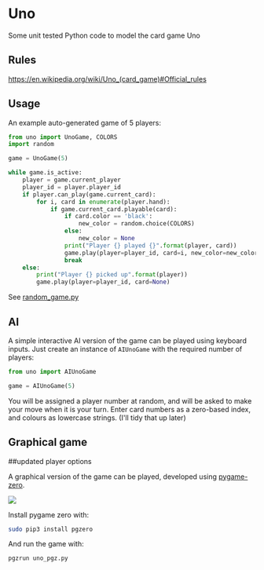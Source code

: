 # Uno

Some unit tested Python code to model the card game Uno

## Rules

https://en.wikipedia.org/wiki/Uno_(card_game)#Official_rules

## Usage

An example auto-generated game of 5 players:

```python
from uno import UnoGame, COLORS
import random

game = UnoGame(5)

while game.is_active:
    player = game.current_player
    player_id = player.player_id
    if player.can_play(game.current_card):
        for i, card in enumerate(player.hand):
            if game.current_card.playable(card):
                if card.color == 'black':
                    new_color = random.choice(COLORS)
                else:
                    new_color = None
                print("Player {} played {}".format(player, card))
                game.play(player=player_id, card=i, new_color=new_color)
                break
    else:
        print("Player {} picked up".format(player))
        game.play(player=player_id, card=None)
```

See [random_game.py](random_game.py)

## AI

A simple interactive AI version of the game can be played using keyboard inputs. Just create an instance of `AIUnoGame` with the required number of players:

```python
from uno import AIUnoGame

game = AIUnoGame(5)
```

You will be assigned a player number at random, and will be asked to make your move when it is your turn. Enter card numbers as a zero-based index, and colours as lowercase strings. (I'll tidy that up later)

## Graphical game

##updated player options

A graphical version of the game can be played, developed using [pygame-zero](http://pygame-zero.readthedocs.io/).

![](pgz_screenshot.png)

Install pygame zero with:

```bash
sudo pip3 install pgzero
```

And run the game with:

```bash
pgzrun uno_pgz.py
```

